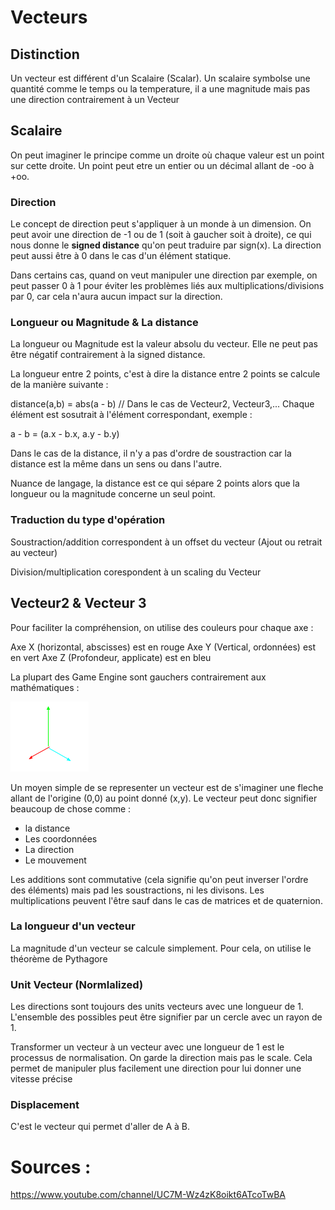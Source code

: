 # Vecteurs


## Distinction

Un vecteur est différent d'un Scalaire (Scalar). Un scalaire symbolse une quantité comme le temps ou la temperature, il a une magnitude mais pas une direction contrairement à un Vecteur

## Scalaire

On peut imaginer le principe comme un droite où chaque valeur est un point sur cette droite. Un point peut etre un entier ou un décimal allant de -oo à +oo.

### Direction

Le concept de direction peut s'appliquer à un monde à un dimension. On peut avoir une direction de -1 ou de 1 (soit à gaucher soit à droite), ce qui nous donne le **signed distance** qu'on peut traduire par sign(x). 
La direction peut aussi être à 0 dans le cas d'un élément statique.

Dans certains cas, quand on veut manipuler une direction par exemple, on peut passer 0 à 1 pour éviter les problèmes liés aux multiplications/divisions par 0,
car cela n'aura aucun impact sur la direction.


### Longueur ou Magnitude & La distance

La longueur ou Magnitude est la valeur absolu du vecteur. Elle ne peut pas être négatif contrairement à la signed distance.

La longueur entre 2 points, c'est à dire la distance entre 2 points se calcule de la manière suivante :

distance(a,b) = abs(a - b) // Dans le cas de Vecteur2, Vecteur3,... Chaque élément est sosutrait à l'élément correspondant, exemple :

a - b = (a.x - b.x, a.y - b.y)

Dans le cas de la distance, il n'y a pas d'ordre de soustraction car la distance est la même dans un sens ou dans l'autre.

Nuance de langage, la distance est ce qui sépare 2 points alors que la longueur ou la magnitude concerne un seul point.

### Traduction du type d'opération

Soustraction/addition correspondent à un offset du vecteur (Ajout ou retrait au vecteur)

Division/multiplication corespondent à un scaling du Vecteur

## Vecteur2 & Vecteur 3


Pour faciliter la compréhension, on utilise des couleurs pour chaque axe :

Axe X (horizontal, abscisses) est en rouge
Axe Y (Vertical, ordonnées) est en vert 
Axe Z (Profondeur, applicate) est en bleu

La plupart des Game Engine sont gauchers contrairement aux mathématiques :

![Schema_Gaucher](/img/Math/LeftHandedAxis.png)

Un moyen simple de se representer un vecteur est de s'imaginer une fleche allant de l'origine (0,0) au point donné (x,y). Le vecteur peut donc signifier beaucoup de chose comme : 
* la distance
* Les coordonnées
* La direction
* Le mouvement

Les additions sont commutative (cela signifie qu'on peut inverser l'ordre des éléments) mais pad les soustractions, ni les divisons. Les multiplications peuvent l'être sauf dans le cas de matrices et de quaternion.

### La longueur d'un vecteur

La magnitude d'un vecteur se calcule simplement. Pour cela, on utilise le théorème de Pythagore

### Unit Vecteur (Normlalized)

Les directions sont toujours des units vecteurs avec une longueur de 1. L'ensemble des possibles peut être signifier par un cercle avec un rayon de 1.

Transformer un vecteur à un vecteur avec une longueur de 1 est le processus de normalisation. On garde la direction mais pas le scale. Cela permet de manipuler plus facilement une direction pour lui donner une vitesse précise

### Displacement

C'est le vecteur qui permet d'aller de A à B.




# Sources :  
https://www.youtube.com/channel/UC7M-Wz4zK8oikt6ATcoTwBA
